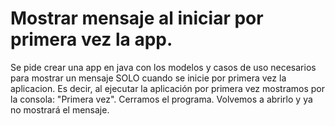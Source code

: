 # Mostrar mensaje al iniciar por primera vez la app.
Se pide crear una app en java con los modelos y casos de uso necesarios para mostrar un mensaje SOLO cuando 
se inicie por primera vez la aplicacion. Es decir, al ejecutar la aplicación por primera vez mostramos por la consola: 
"Primera vez". Cerramos el programa. Volvemos a abrirlo y ya no mostrará el mensaje.